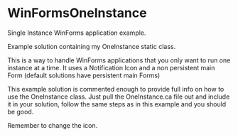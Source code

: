 # WinFormsOneInstance
Single Instance WinForms application example.

Example solution containing my OneInstance static class.

This is a way to handle WinForms applications that you only want to run one instance at a time.
It uses a Notification Icon and a non persistent main Form (default solutions have persistent main Forms)

This example solution is commented enough to provide full info on how to use the OneInstance class.
Just pull the OneInstance.ca file out and include it in your solution, follow the same steps as in this example and you should be good.

Remember to change the icon.
